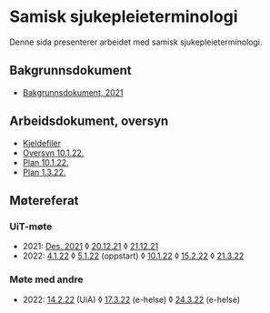 # Samisk sjukepleieterminologi

Denne sida presenterer arbeidet med samisk sjukepleieterminologi.

## Bakgrunnsdokument

- [Bakgrunnsdokument, 2021](Bakgrunnsdokument.md)

## Arbeidsdokument, oversyn

- [Kjeldefiler](https://github.com/giellalt/term-sme-x-nursing)
- [Oversyn 10.1.22.](Oversyn_220110.md)
- [Plan 10.1.22.](Plan_220110.md)
- [Plan 1.3.22.](Plan_220301.md)

## Møtereferat

### UiT-møte
- 2021: [Des. 2021](meetings/notat_møte.md)
◊ [20.12.21](meetings/moete.211220.md)
◊ [21.12.21](meetings/moete.211221.md)
- 2022: [4.1.22](meetings/moete220104.md)
◊ [5.1.22](meetings/moete220105.md) (oppstart)
◊ [10.1.22](meetings/moete220110.md)
◊ [15.2.22](meetings/diskusjon220215.md)
◊ [21.3.22](meetings/moete.220321.md)

### Møte med andre
- 2022: [14.2.22](meetings/diskusjon_agder.md) (UiA)
◊ [17.3.22](meetings/moete.220317.md) (e-helse)
◊ [24.3.22](meetings/moete.220324.md) (e-helse)

